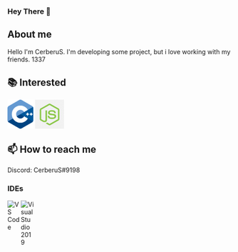 ### Hey There 👋

## About me
Hello I'm CerberuS.
I'm developing some project, but i love working with my friends.
1337

## 📚 Interested

<code><img height="65" src="https://raw.githubusercontent.com/CerberuSzx/CerberuSzx/c593aca2cd1ef5fb9d286c154ddf4342c963e0b2/31/cpp.svg"></code>
<code><img height="65" src="https://raw.githubusercontent.com/CerberuSzx/CerberuSzx/main/31/js.png"></code>

## 📫 How to reach me
Discord: CerberuS#9198

### IDEs

<img align="left" alt="VS Code" width="30px"
src=""/>
<img align="left" alt="Visual Studio 2019" width="30px"
src=""/>
<!--

Here are some ideas to get you started:

- 🔭 I’m currently working on ...
- 🌱 I’m currently learning ...
- 👯 I’m looking to collaborate on ...
- 🤔 I’m looking for help with ...
- 💬 Ask me about ...
- 📫 How to reach me: ...
- 😄 Pronouns: ...
- ⚡ Fun fact: ...
-->
